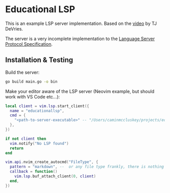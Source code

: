 # Educational LSP

This is an example LSP server implementation. Based on the [video](https://www.youtube.com/watch?v=YsdlcQoHqPY&t=3034s) by TJ DeVries.

The server is a very incomplete implementation to the [Language Server Protocol Specification](https://microsoft.github.io/language-server-protocol/specifications/lsp/3.17/specification/).

## Installation & Testing

Build the server:

```sh
go build main.go -o bin
```

Make your editor aware of the LSP server (Neovim example, but should work with VS Code etc...):

```lua
local client = vim.lsp.start_client({
  name = "educationallsp",
  cmd = {
    "<path-to-server-executable>" -- "/Users/caminmccluskey/projects/educationallsp/bin/educationallsp"
  },
})

if not client then
  vim.notify("No LSP found")
  return
end

vim.api.nvim_create_autocmd("FileType", {
  pattern = "markdown", --  or any file type frankly, there is nothing specific to Markdown handled by this LSP server
  callback = function()
    vim.lsp.buf_attach_client(0, client)
  end,
})
```

